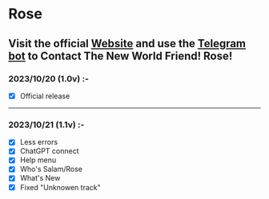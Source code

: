 # Rose
Visit the official [Website](https://smx7d.github.io/Rosesite/Rosesite) and use the [Telegram bot](https://t.me/RoseAs_bot) to Contact The New World Friend! Rose!
---
### 2023/10/20 (1.0v)    :-
- [x] Official release
      
---
      
### 2023/10/21 (1.1v)    :- 
- [x] Less errors
- [x] ChatGPT connect
- [x] Help menu
- [x] Who's Salam/Rose
- [x] What's New
- [x] Fixed "Unknowen track"

